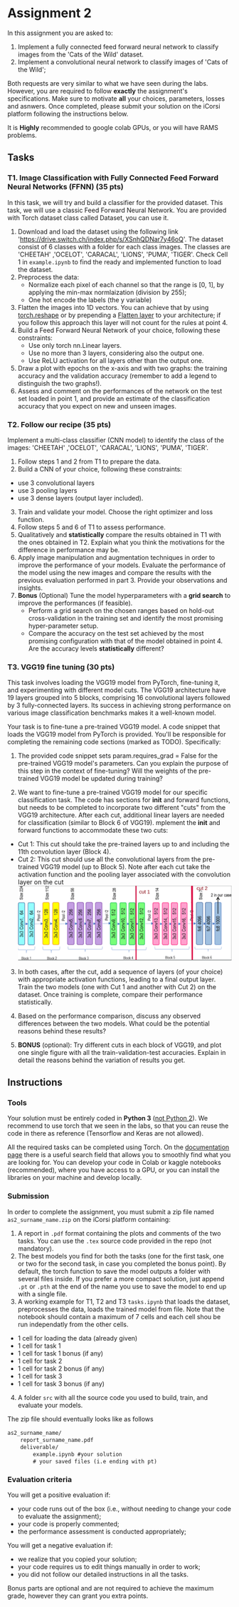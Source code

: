 # Assignment 2

In this assignment you are asked to:

1. Implement a fully connected feed forward neural network to classify images from the 'Cats of the Wild' dataset.
2. Implement a convolutional neural network to classify images of 'Cats of the Wild';

Both requests are very similar to what we have seen during the labs. However, you are required to follow **exactly** the assignment's specifications.
Make sure to motivate **all** your choices, parameters, losses and asnwers.
Once completed, please submit your solution on the iCorsi platform following the instructions below. 

It is **Highly** recommended to google colab GPUs, or you will have RAMS problems.

## Tasks

### T1. Image Classification with Fully Connected Feed Forward Neural Networks (FFNN) (35 pts)

In this task, we will try and build a classifier for the provided dataset. This task, we will use a classic Feed Forward Neural Network.
You are provided with Torch dataset class called Dataset, you can use it. 

1. Download and load the dataset using the following link 'https://drive.switch.ch/index.php/s/XSnhQDNar7y46oQ'. The dataset consist of 6 classes with a folder for each class images. The classes are 'CHEETAH' ,'OCELOT', 'CARACAL', 'LIONS', 'PUMA', 'TIGER'. Check Cell 1 in `example.ipynb` to find the ready and implemented function to load the dataset. 
2. Preprocess the data:
    - Normalize each pixel of each channel so that the range is [0, 1], by applying the min-max normlaization (division by 255);
    - One hot encode the labels (the y variable)
3. Flatten the images into 1D vectors. You can achieve that by using [torch.reshape](https://pytorch.org/docs/stable/generated/torch.reshape.html) or by prepending a [Flatten layer](https://pytorch.org/docs/stable/generated/torch.nn.Flatten.html) to your architecture; if you follow this approach this layer will not count for the rules at point 4.
4. Build a Feed Forward Neural Network of your choice, following these constraints:
    - Use only torch nn.Linear layers.
    - Use no more than 3 layers, considering also the output one.
    - Use ReLU activation for all layers other than the output one.
5. Draw a plot with epochs on the x-axis and with two graphs: the training accuracy and the validation accuracy (remember to add a legend to distinguish the two graphs!).
6. Assess and comment on the performances of the network on the test set loaded in point 1, and provide an estimate of the classification accuracy that you expect on new and unseen images. 


### T2. Follow our recipe (35 pts)

Implement a multi-class classifier (CNN model) to identify the class of the images: 'CHEETAH' ,'OCELOT', 'CARACAL', 'LIONS', 'PUMA', 'TIGER'.

1. Follow steps 1 and 2 from T1 to prepare the data.
2. Build a CNN of your choice, following these constraints: 
 - use 3 convolutional layers
 - use 3 pooling layers
 - use 3 dense layers (output layer included).
3. Train and validate your model. Choose the right optimizer and loss function.
4. Follow steps 5 and 6 of T1 to assess performance.
5. Qualitatively and **statistically** compare the results obtained in T1 with the ones obtained in T2. Explain what you think the motivations for the difference in performance may be.
6. Apply image manipulation and augmentation techniques in order to improve the performance of your models. Evaluate the performance of the model using the new images and compare the results with the previous evaluation performed in part 3. Provide your observations and insights.
7. **Bonus** (Optional) Tune the model hyperparameters with a **grid search** to improve the performances (if feasible).
    - Perform a grid search on the chosen ranges based on hold-out cross-validation in the training set and identify the most promising hyper-parameter setup.
    - Compare the accuracy on the test set achieved by the most promising configuration with that of the model obtained in point 4. Are the accuracy levels **statistically** different?


### T3. VGG19 fine tuning (30 pts)

This task involves loading the VGG19 model from PyTorch, fine-tuning it, and experimenting with different model cuts.
The VGG19 architecture have 19 layers grouped into 5 blocks, comprising 16 convolutional layers followed by 3 fully-connected layers. Its success in achieving strong performance on various image classification benchmarks makes it a well-known model.

Your task is to fine-tune a pre-trained VGG19 model. A code snippet that loads the VGG19 model from PyTorch is provided. You'll be responsible for completing the remaining code sections (marked as TODO).  Specifically:

1. The provided code snippet sets param.requires_grad = False for the pre-trained VGG19 model's parameters. Can you explain the purpose of this step in the context of fine-tuning? Will the weights of the pre-trained VGG19 model be updated during training?

2. We want to fine-tune a pre-trained VGG19 model for our specific classification task. The code has sections for __init__ and forward functions, but needs to be completed to incorporate two different "cuts" from the VGG19 architecture. After each cut, additional linear layers are needed for classification (similar to Block 6 of VGG19).
mplement the __init__ and forward functions to accommodate these two cuts:
- Cut 1: This cut should take the pre-trained layers up to and including the 11th convolution layer (Block 4).
- Cut 2: This cut should use all the convolutional layers from the pre-trained VGG19 model (up to Block 5).
Note after each cut take the activation function and the pooling layer associated with the convolution layer on the cut
![Alt text](cuts.png)

3. In both cases, after the cut, add a sequence of layers (of your choice) with appropriate activation functions, leading to a final output layer. Train the two models (one with Cut 1 and another with Cut 2) on the dataset. Once training is complete, compare their performance statistically.

4. Based on the performance comparison, discuss any observed differences between the two models. What could be the potential reasons behind these results?
   
5. **BONUS** (optional): Try different cuts in each block of VGG19, and plot one single figure with all the train-validation-test accuracies. Explain in detail the reasons behind the variation of results you get.


## Instructions

### Tools

Your solution must be entirely coded in **Python 3** ([not Python 2](https://python3statement.org/)).
We recommend to use torch that we seen in the labs, so that you can reuse the code in there as reference (Tensorflow and Keras are not allowed). 

All the required tasks can be completed using Torch. On the [documentation page](https://pytorch.org/docs/stable/index.html) there is a useful search field that allows you to smoothly find what you are looking for. 
You can develop your code in Colab or kaggle notebooks (recommended), where you have access to a GPU, or you can install the libraries on your machine and develop locally.


### Submission

In order to complete the assignment, you must submit a zip file named `as2_surname_name.zip` on the iCorsi platform containing: 

1. A report in `.pdf` format containing the plots and comments of the two tasks. You can use the `.tex` source code provided in the repo (not mandatory).
2. The best models you find for both the tasks (one for the first task, one or two for the second task, in case you completed the bonus point). By default, the torch function to save the model outputs a folder with several files inside. If you prefer a more compact solution, just append `.pt` or `.pth` at the end of the name you use to save the model to end up with a single file.
3. A working example for T1, T2 and T3 `tasks.ipynb` that loads the dataset, preprocesses the data, loads the trained model from file. Note that the notebook should contain a maximum of 7 cells and each cell shou be run independatly from the other cells.
 - 1 cell for loading the data (already given)
 - 1 cell for task 1
 - 1 cell for task 1 bonus (if any)
 - 1 cell for task 2
 - 1 cell for task 2 bonus (if any)
 - 1 cell for task 3
 - 1 cell for task 3 bonus (if any)
4. A folder `src` with all the source code you used to build, train, and evaluate your models.

The zip file should eventually looks like as follows

```
as2_surname_name/
    report_surname_name.pdf
    deliverable/
        example.ipynb #your solution
        # your saved files (i.e ending with pt)
```


### Evaluation criteria

You will get a positive evaluation if:

- your code runs out of the box (i.e., without needing to change your code to evaluate the assignment);
- your code is properly commented;
- the performance assessment is conducted appropriately;

You will get a negative evaluation if: 

- we realize that you copied your solution;
- your code requires us to edit things manually in order to work;
- you did not follow our detailed instructions in all the tasks.

Bonus parts are optional and are not required to achieve the maximum grade, however they can grant you extra points.
